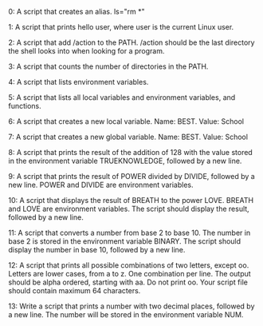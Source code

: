 0: A script that creates an alias. ls="rm *"

1: A script that prints hello user, where user is the current Linux user.

2: A script that add /action to the PATH. /action should be the last directory the shell looks into when looking for a program.

3: A script that counts the number of directories in the PATH.

4: A script that lists environment variables.

5: A script that lists all local variables and environment variables, and functions.

6: A script that creates a new local variable. Name: BEST. Value: School

7: A script that creates a new global variable. Name: BEST. Value: School

8: A script that prints the result of the addition of 128 with the value stored in the environment variable TRUEKNOWLEDGE, followed by a new line.

9: A script that prints the result of POWER divided by DIVIDE, followed by a new line. POWER and DIVIDE are environment variables.

10: A script that displays the result of BREATH to the power LOVE. BREATH and LOVE are environment variables. The script should display the result, followed by a new line. 

11: A script that converts a number from base 2 to base 10. The number in base 2 is stored in the environment variable BINARY. The script should display the number in base 10, followed by a new line.

12: A script that prints all possible combinations of two letters, except oo. Letters are lower cases, from a to z. One combination per line. The output should be alpha ordered, starting with aa. Do not print oo. Your script file should contain maximum 64 characters.

13: Write a script that prints a number with two decimal places, followed by a new line. The number will be stored in the environment variable NUM.


